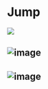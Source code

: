 # Jump

![](https://img.itch.zone/aW1nLzk5NjQ3NzEucG5n/original/69AWFm.png)

## ![image](https://i.imgur.com/QSelqM0.png)




## ![image](https://i.imgur.com/6UI5j0E.png)
